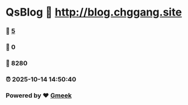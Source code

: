 # QsBlog :link: http://blog.chggang.site 
### :page_facing_up: [5](http://blog.chggang.site/tag.html) 
### :speech_balloon: 0 
### :hibiscus: 8280 
### :alarm_clock: 2025-10-14 14:50:40 
### Powered by :heart: [Gmeek](https://github.com/Meekdai/Gmeek)
